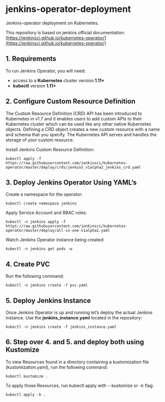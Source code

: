 # jenkins-operator-deployment
Jenkins-operator deployment on Kubernetes.

This repository is based on jenkins official documentation: [https://jenkinsci.github.io/kubernetes-operator/](https://jenkinsci.github.io/kubernetes-operator/)


## 1. Requirements

To run Jenkins Operator, you will need:

- access to a **Kubernetes** cluster version **1.11+**
- **kubectl** version **1.11+**


## 2. Configure Custom Resource Definition

The Custom Resource Definition (CRD) API has been introduced to Kubernetes in v1.7 and it enables users to add custom APIs to their Kubernetes cluster which can be used like any other native Kubernetes objects. Defining a CRD object creates a new custom resource with a name and schema that you specify. The Kubernetes API serves and handles the storage of your custom resource.

Install Jenkins Custom Resource Definition:

    kubectl apply -f https://raw.githubusercontent.com/jenkinsci/kubernetes-operator/master/deploy/crds/jenkins_v1alpha2_jenkins_crd.yaml


## 3. Deploy Jenkins Operator Using YAML’s

Create a namespace for the operator:

    kubectl create namespace jenkins

Apply Service Account and RBAC roles:

    kubectl -n jenkins apply -f https://raw.githubusercontent.com/jenkinsci/kubernetes-operator/master/deploy/all-in-one-v1alpha2.yaml

Watch Jenkins Operator instance being created:

    kubectl -n jenkins get pods -w


## 4. Create PVC

Run the following command:

    kubectl -n jenkins create -f pvc.yaml

## 5. Deploy Jenkins Instance

Once Jenkins Operator is up and running let’s deploy the actual Jenkins instance. Use the **jenkins_instance.yaml** located in the repository:

    kubectl -n jenkins create -f jenkins_instance.yaml

## 6. Step over 4. and 5. and deploy both using Kustomize

To view Resources found in a directory containing a kustomization file (kustomization.yaml), run the following command:

    kubectl kustomize .
    
To apply those Resources, run kubectl apply with --kustomize or -k flag:

    kubectl apply -k .



